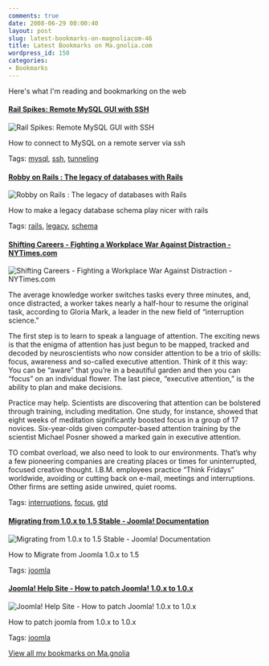 ```yaml
---
comments: true
date: 2008-06-29 00:00:40
layout: post
slug: latest-bookmarks-on-magnoliacom-46
title: Latest Bookmarks on Ma.gnolia.com
wordpress_id: 150
categories:
- Bookmarks
---
```


Here's what I'm reading and bookmarking on the web

#### [Rail Spikes: Remote MySQL GUI with SSH](http://railspikes.com/2007/8/28/remote-mysql-gui-with-ssh)

![Rail Spikes: Remote MySQL GUI with SSH](http://ma.gnolia.com/bookmarks/tramashod/thumbnail/160)

How to connect to MySQL on a remote server via ssh

Tags: [mysql](http://ma.gnolia.com/people/ivanoats/tags/mysql), [ssh](http://ma.gnolia.com/people/ivanoats/tags/ssh), [tunneling](http://ma.gnolia.com/people/ivanoats/tags/tunneling)

#### [Robby on Rails : The legacy of databases with Rails](http://www.robbyonrails.com/articles/2005/07/25/the-legacy-of-databases-with-rails)

![Robby on Rails : The legacy of databases with Rails](http://ma.gnolia.com/bookmarks/navesce/thumbnail/160)

How to make a legacy database schema play nicer with rails

Tags: [rails](http://ma.gnolia.com/people/ivanoats/tags/rails), [legacy](http://ma.gnolia.com/people/ivanoats/tags/legacy), [schema](http://ma.gnolia.com/people/ivanoats/tags/schema)

#### [Shifting Careers - Fighting a Workplace War Against Distraction - NYTimes.com](http://www.nytimes.com/2008/06/22/jobs/22shifting.html)

![Shifting Careers - Fighting a Workplace War Against Distraction - NYTimes.com](http://ma.gnolia.com/bookmarks/thuscuvi/thumbnail/160)

The average knowledge worker switches tasks every three minutes, and, once distracted, a worker takes nearly a half-hour to resume the original task, according to Gloria Mark, a leader in the new field of “interruption science.”

The first step is to learn to speak a language of attention. The exciting news is that the enigma of attention has just begun to be mapped, tracked and decoded by neuroscientists who now consider attention to be a trio of skills: focus, awareness and so-called executive attention. Think of it this way: You can be “aware” that you’re in a beautiful garden and then you can “focus” on an individual flower. The last piece, “executive attention,” is the ability to plan and make decisions.

Practice may help. Scientists are discovering that attention can be bolstered through training, including meditation. One study, for instance, showed that eight weeks of meditation significantly boosted focus in a group of 17 novices. Six-year-olds given computer-based attention training by the scientist Michael Posner showed a marked gain in executive attention.

TO combat overload, we also need to look to our environments. That’s why a few pioneering companies are creating places or times for uninterrupted, focused creative thought. I.B.M. employees practice “Think Fridays” worldwide, avoiding or cutting back on e-mail, meetings and interruptions. Other firms are setting aside unwired, quiet rooms.

Tags: [interruptions](http://ma.gnolia.com/people/ivanoats/tags/interruptions), [focus](http://ma.gnolia.com/people/ivanoats/tags/focus), [gtd](http://ma.gnolia.com/people/ivanoats/tags/gtd)

#### [Migrating from 1.0.x to 1.5 Stable - Joomla! Documentation](http://docs.joomla.org/Migrating_from_1.0.x_to_1.5_Stable)

![Migrating from 1.0.x to 1.5 Stable - Joomla! Documentation](http://ma.gnolia.com/bookmarks/thedeha/thumbnail/160)

How to Migrate from Joomla 1.0.x to 1.5

Tags: [joomla](http://ma.gnolia.com/people/ivanoats/tags/joomla)

#### [Joomla! Help Site - How to patch Joomla! 1.0.x to 1.0.x](http://help.joomla.org/component/option,com_easyfaq/task,view/id,1/Itemid,268/)

![Joomla! Help Site - How to patch Joomla! 1.0.x to 1.0.x](http://ma.gnolia.com/bookmarks/jizeba/thumbnail/160)

How to patch joomla from 1.0.x to 1.0.x

Tags: [joomla](http://ma.gnolia.com/people/ivanoats/tags/joomla)

[View all my bookmarks on Ma.gnolia](http://ma.gnolia.com/people/ivanoats/bookmarks)

